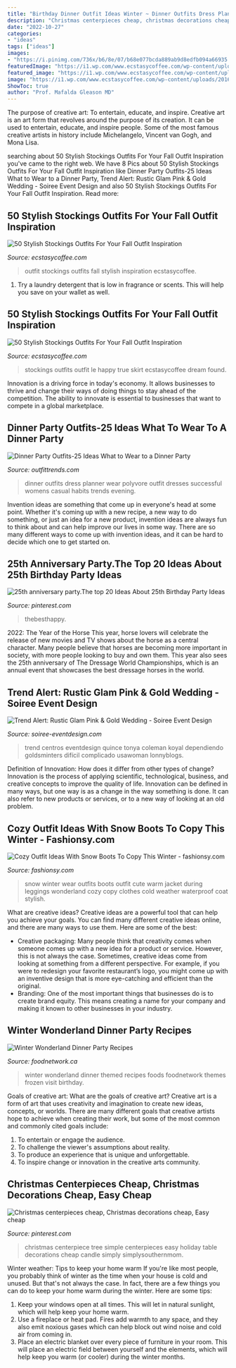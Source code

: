 ```yaml
---
title: "Birthday Dinner Outfit Ideas Winter ~ Dinner Outfits Dress Planner Wear Polyvore Outfit Dresses Successful Womens Casual Habits Trends Evening"
description: "Christmas centerpieces cheap, christmas decorations cheap, easy cheap"
date: "2022-10-27"
categories:
- "ideas"
tags: ["ideas"]
images:
- "https://i.pinimg.com/736x/b6/8e/07/b68e077bcda889ab9d8edfb094a66935.jpg"
featuredImage: "https://i1.wp.com/www.ecstasycoffee.com/wp-content/uploads/2016/10/Stockings-Outfit-50.jpg"
featured_image: "https://i1.wp.com/www.ecstasycoffee.com/wp-content/uploads/2016/10/Stockings-Outfit-50.jpg"
image: "https://i1.wp.com/www.ecstasycoffee.com/wp-content/uploads/2016/10/Stockings-Outfit-50.jpg"
ShowToc: true
author: "Prof. Mafalda Gleason MD"
---
```



The purpose of creative art: To entertain, educate, and inspire.
Creative art is an art form that revolves around the purpose of its creation. It can be used to entertain, educate, and inspire people. Some of the most famous creative artists in history include Michelangelo, Vincent van Gogh, and Mona Lisa.

	

		
searching about 50 Stylish Stockings Outfits For Your Fall Outfit Inspiration you've came to the right web. We have 8 Pics about 50 Stylish Stockings Outfits For Your Fall Outfit Inspiration like Dinner Party Outfits-25 Ideas What to Wear to a Dinner Party, Trend Alert: Rustic Glam Pink &amp; Gold Wedding - Soiree Event Design and also 50 Stylish Stockings Outfits For Your Fall Outfit Inspiration. Read more:
		
    
## 50 Stylish Stockings Outfits For Your Fall Outfit Inspiration

<img loading=lazy src="https://i2.wp.com/www.ecstasycoffee.com/wp-content/uploads/2016/10/Stockings-Outfit-21.jpg" onerror="this.onerror=null;this.src='https://tse2.mm.bing.net/th?id=OIP.ku1nW6sqps5hSzpAKtCwJAHaLH&amp;pid=15.1';" alt="50 Stylish Stockings Outfits For Your Fall Outfit Inspiration">

_Source: ecstasycoffee.com_

>outfit stockings outfits fall stylish inspiration ecstasycoffee. 

	

1. Try a laundry detergent that is low in fragrance or scents. This will help you save on your wallet as well.

    
## 50 Stylish Stockings Outfits For Your Fall Outfit Inspiration

<img loading=lazy src="https://i1.wp.com/www.ecstasycoffee.com/wp-content/uploads/2016/10/Stockings-Outfit-50.jpg" onerror="this.onerror=null;this.src='https://tse3.mm.bing.net/th?id=OIP.A-eC2FAYJ3i0w4YhJm_J7gHaLc&amp;pid=15.1';" alt="50 Stylish Stockings Outfits For Your Fall Outfit Inspiration">

_Source: ecstasycoffee.com_

>stockings outfits outfit le happy true skirt ecstasycoffee dream found. 

	

Innovation is a driving force in today's economy. It allows businesses to thrive and change their ways of doing things to stay ahead of the competition. The ability to innovate is essential to businesses that want to compete in a global marketplace.

    
## Dinner Party Outfits-25 Ideas What To Wear To A Dinner Party

<img loading=lazy src="https://www.outfittrends.com/wp-content/uploads/2016/01/3..jpg" onerror="this.onerror=null;this.src='https://tse2.mm.bing.net/th?id=OIP.jBrd-9ilxDJF5fAgEBU-AQAAAA&amp;pid=15.1';" alt="Dinner Party Outfits-25 Ideas What to Wear to a Dinner Party">

_Source: outfittrends.com_

>dinner outfits dress planner wear polyvore outfit dresses successful womens casual habits trends evening. 

	

Invention ideas are something that come up in everyone's head at some point. Whether it's coming up with a new recipe, a new way to do something, or just an idea for a new product, invention ideas are always fun to think about and can help improve our lives in some way. There are so many different ways to come up with invention ideas, and it can be hard to decide which one to get started on.

    
## 25th Anniversary Party.The Top 20 Ideas About 25th Birthday Party Ideas

<img loading=lazy src="https://i.pinimg.com/736x/b6/8e/07/b68e077bcda889ab9d8edfb094a66935.jpg" onerror="this.onerror=null;this.src='https://tse1.mm.bing.net/th?id=OIP.8aJW_vPsia3Zwq2kNJbZPAHaLH&amp;pid=15.1';" alt="25th anniversary party.The top 20 Ideas About 25th Birthday Party Ideas">

_Source: pinterest.com_

>thebesthappy. 

	

2022: The Year of the Horse
This year, horse lovers will celebrate the release of new movies and TV shows about the horse as a central character. Many people believe that horses are becoming more important in society, with more people looking to buy and own them. This year also sees the 25th anniversary of The Dressage World Championships, which is an annual event that showcases the best dressage horses in the world.

    
## Trend Alert: Rustic Glam Pink &amp; Gold Wedding - Soiree Event Design

<img loading=lazy src="https://soiree-eventdesign.com/wp-content/uploads/2014/02/pink-gold-centerpiece.jpg" onerror="this.onerror=null;this.src='https://tse1.mm.bing.net/th?id=OIP.Z4dfWJVRam-S9W9hrV8SPAHaLH&amp;pid=15.1';" alt="Trend Alert: Rustic Glam Pink &amp; Gold Wedding - Soiree Event Design">

_Source: soiree-eventdesign.com_

>trend centros eventdesign quince tonya coleman koyal dependiendo goldsminters difícil complicado usawoman lonnyblogs. 

	

Definition of Innovation: How does it differ from other types of change?
Innovation is the process of applying scientific, technological, business, and creative concepts to improve the quality of life. Innovation can be defined in many ways, but one way is as a change in the way something is done. It can also refer to new products or services, or to a new way of looking at an old problem.

    
## Cozy Outfit Ideas With Snow Boots To Copy This Winter - Fashionsy.com

<img loading=lazy src="https://fashionsy.com/wp-content/uploads/2016/01/snow-day-outfits-630x945.jpg" onerror="this.onerror=null;this.src='https://tse2.mm.bing.net/th?id=OIP.Z1HcQu2m_2OiDF5gTgY2QAHaLH&amp;pid=15.1';" alt="Cozy Outfit Ideas With Snow Boots To Copy This Winter - fashionsy.com">

_Source: fashionsy.com_

>snow winter wear outfits boots outfit cute warm jacket during leggings wonderland cozy copy clothes cold weather waterproof coat stylish. 

	

What are creative ideas?
Creative ideas are a powerful tool that can help you achieve your goals. You can find many different creative ideas online, and there are many ways to use them. Here are some of the best:  
- Creative packaging: Many people think that creativity comes when someone comes up with a new idea for a product or service. However, this is not always the case. Sometimes, creative ideas come from looking at something from a different perspective. For example, if you were to redesign your favorite restaurant’s logo, you might come up with an inventive design that is more eye-catching and efficient than the original. 
- Branding: One of the most important things that businesses do is to create brand equity. This means creating a name for your company and making it known to other businesses in your industry.

    
## Winter Wonderland Dinner Party Recipes

<img loading=lazy src="http://media.foodnetwork.ca/files/2014/05/dinner_party.jpg" onerror="this.onerror=null;this.src='https://tse3.mm.bing.net/th?id=OIP.7DOTKfBLXB8K6F8e6p4cOgHaF6&amp;pid=15.1';" alt="Winter Wonderland Dinner Party Recipes">

_Source: foodnetwork.ca_

>winter wonderland dinner themed recipes foods foodnetwork themes frozen visit birthday. 

	

Goals of creative art: What are the goals of creative art?
Creative art is a form of art that uses creativity and imagination to create new ideas, concepts, or worlds. There are many different goals that creative artists hope to achieve when creating their work, but some of the most common and commonly cited goals include: 
1. To entertain or engage the audience.
2. To challenge the viewer's assumptions about reality.
3. To produce an experience that is unique and unforgettable.
4. To inspire change or innovation in the creative arts community.

    
## Christmas Centerpieces Cheap, Christmas Decorations Cheap, Easy Cheap

<img loading=lazy src="https://i.pinimg.com/736x/a0/17/ab/a017ab26ef2248ea1000730d186210b4--dinner-table-centerpieces-candle-centerpieces.jpg" onerror="this.onerror=null;this.src='https://tse2.mm.bing.net/th?id=OIP.dpzWe7yeKulK8xNm4jX0lQHaI3&amp;pid=15.1';" alt="Christmas centerpieces cheap, Christmas decorations cheap, Easy cheap">

_Source: pinterest.com_

>christmas centerpiece tree simple centerpieces easy holiday table decorations cheap candle simply simplysouthernmom. 

	

Winter weather: Tips to keep your home warm
If you're like most people, you probably think of winter as the time when your house is cold and unused. But that's not always the case. In fact, there are a few things you can do to keep your home warm during the winter. Here are some tips:
1) Keep your windows open at all times. This will let in natural sunlight, which will help keep your home warm.
2) Use a fireplace or heat pad. Fires add warmth to any space, and they also emit noxious gases which can help block out wind noise and cold air from coming in.
3) Place an electric blanket over every piece of furniture in your room. This will place an electric field between yourself and the elements, which will help keep you warm (or cooler) during the winter months.


